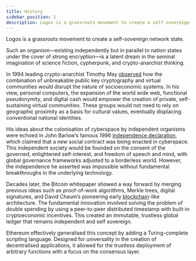 ```yaml
---
title: History
sidebar_position: 1
description: Logos is a grassroots movement to create a self-sovereign network state.
---
```


Logos is a grassroots movement to create a self-sovereign network state. 

Such an organism—existing independently but in parallel to nation states under the cover of strong encryption—is a latent dream in the seminal imagination of science fiction, cypherpunk, and crypto-anarchist thinking.

In 1994 leading crypto-anarchist Timothy May [observed](https://groups.csail.mit.edu/mac/classes/6.805/articles/crypto/cypherpunks/may-virtual-comm.html) how the combination of unbreakable public key cryptography and virtual communities would disrupt the nature of socioeconomic systems. In his view, personal computers, the expansion of the world wide web, functional pseudonymity, and digital cash would empower the creation of private, self-sustaining virtual communities. These groups would not need to rely on geographic proximity as a basis for cultural values, eventually displacing conventional national identities.

His ideas about the colonisation of cyberspace by independent organisms were echoed in John Barlow’s famous 1996 [independence declaration](https://www.eff.org/cyberspace-independence), which claimed that a new social contract was being enacted in cyberspace. This independent society would be founded on the consent of the governed, enlightened self-interest, and freedom of speech and mind, with global governance frameworks adjusted to a borderless world. However, the independence he asserted was impossible without fundamental breakthroughs in the underlying technology.

Decades later, the Bitcoin whitepaper showed a way forward by merging previous ideas such as  proof-of-work algorithms, Merkle trees, digital signatures, and David Chaum’s pioneering early [blockchain](https://nakamotoinstitute.org/static/docs/computer-systems-by-mutually-suspicious-groups.pdf)-like architecture. The fundamental innovation involved solving the problem of double spending by using a peer-to-peer distributed timestamp with built-in cryptoeconomic incentives. This created an immutable, trustless global ledger that remains independent and self sovereign. 

Ethereum effectively generalised this concept by adding a Turing-complete scripting language. Designed for universality in the creation of decentralised applications, it allowed for the trustless deployment of arbitrary functions with a focus on the consensus layer. 
